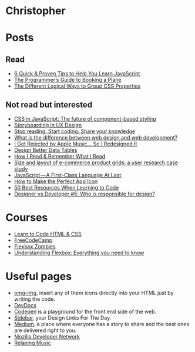 # Christopher
# Posts
## Read
* [6 Quick & Proven Tips to Help You Learn JavaScript](https://hackernoon.com/6-quick-proven-tips-to-help-you-learn-javascript-1f27fabf006)
* [The Programmer’s Guide to Booking a Plane](https://hackernoon.com/the-programmers-guide-to-booking-a-plane-11e37d610045)
* [The Different Logical Ways to Group CSS Properties](http://mediatemple.net/blog/tips/different-logical-ways-group-css-properties/)
## Not read but interested
* [CSS in JavaScript: The future of component-based styling](https://medium.freecodecamp.com/css-in-javascript-the-future-of-component-based-styling-70b161a79a32)
* [Storyboarding in UX Design](https://uxplanet.org/storyboarding-in-ux-design-b9d2e18e5fab)
* [Stop reading. Start coding. Share your knowledge](https://hackernoon.com/stop-reading-start-coding-share-your-knowledge-50eab1e28ee1)
* [What is the difference between web design and web development?](https://hackernoon.com/what-is-the-difference-between-web-design-and-web-development-cc23171de85c)
* [I Got Rejected by Apple Music… So I Redesigned It](https://medium.com/@jasonyuan/i-got-rejected-by-apple-music-so-i-redesigned-it-b7e2e4dc64bf)
* [Design Better Data Tables](https://uxdesign.cc/design-better-data-tables-4ecc99d23356)
* [How I Read & Remember What I Read](http://shayhowe.com/how-i-read-remember/)
* [Size and layout of e-commerce product grids: a user research case study](https://medium.com/user-testing-monthly/size-and-layout-of-e-commerce-product-grids-a-user-research-case-study-8a8307cbd087)
* [JavaScript — A First-Class Language At Last](https://hackernoon.com/javascript-a-first-class-language-at-last-209376f69731)
* [How to Make the Perfect App Icon](https://medium.freecodecamp.com/how-to-make-the-perfect-app-icon-f3a6f0d190e6)
* [50 Best Resources When Learning to Code](https://themission.co/50-best-resources-when-learning-to-code-496cefc29507)
* [Designer vs Developer #5: Who is responsible for design?](https://www.creativereview.co.uk/who-is-responsible-for-design/)
# Courses
* [Learn to Code HTML & CSS](http://learn.shayhowe.com/)
* [FreeCodeCamp](https://www.freecodecamp.com/)
* [Flexbox Zombies](http://flexboxzombies.com/)
* [Understanding Flexbox: Everything you need to know](https://www.educative.io/collection/5191711974227968/5741031244955648)
# Useful pages
* [omg-img](http://img.icons8.com/), insert any of them icons directly into your HTML just by writing the code.
* [DevDocs](http://devdocs.io/)
* [Codepen](http://codepen.io/) is a playground for the front end side of the web.
* [Sidebar](http://sidebar.io/), your Design Links For The Day.
* [Medium](https://medium.com/), a place where everyone has a story to share and the best ones are delivered right to you.
* [Mozilla Developer Network](https://developer.mozilla.org/)
* [Relaxing Music](https://soundcloud.com/wandersoundradio/)

